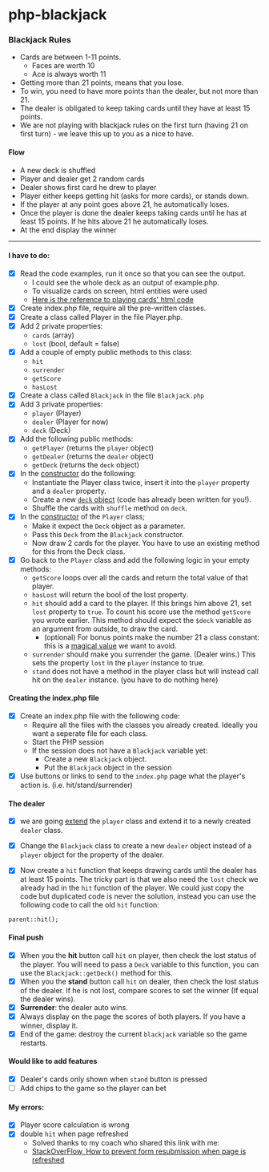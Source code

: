 # php-blackjack

### Blackjack Rules
- Cards are between 1-11 points.
    - Faces are worth 10
    - Ace is always worth 11
- Getting more than 21 points, means that you lose.
- To win, you need to have more points than the dealer, but not more than 21.
- The dealer is obligated to keep taking cards until they have at least 15 points.
- We are not playing with blackjack rules on the first turn (having 21 on first turn) - we leave this up to you as a nice to have.

#### Flow
- A new deck is shuffled
- Player and dealer get 2 random cards
- Dealer shows first card he drew to player
- Player either keeps getting hit (asks for more cards), or stands down.
- If the player at any point goes above 21, he automatically loses.
- Once the player is done the dealer keeps taking cards until he has at least 15 points. If he hits above 21 he automatically loses.
- At the end display the winner

<hr>

#### I have to do:
- [x] Read the code examples, run it once so that you can see the output.
  - I could see the whole deck as an output of example.php.
  - To visualize cards on screen, html entities were used
  - [Here is the reference to playing cards' html code](https://www.htmlsymbols.xyz/games-symbols/playing-cards)
- [x] Create index.php file, require all the pre-written classes.
- [x] Create a class called Player in the file Player.php.
- [x] Add 2 private properties:
  - `cards` (array)
  - `lost` (bool, default = false)
- [x] Add a couple of empty public methods to this class:
  - `hit`
  - `surrender`
  - `getScore`
  - `hasLost`
- [x] Create a class called `Blackjack` in the file `Blackjack.php`
- [x] Add 3 private properties:
  - `player` (Player)
  - `dealer` (Player for now)
  - `deck`  (Deck)
- [x] Add the following public methods:
  - `getPlayer` (returns the `player` object)
  - `getDealer` (returns the `dealer` object)
  - `getDeck` (returns the `deck` object)
- [x] In the [constructor](https://www.php.net/manual/en/language.oop5.decon.php) do the following:
  - Instantiate the Player class twice, insert it into the `player` property and a `dealer` property.
  - Create a new [`deck` object](mySrc/Deck.php) (code has already been written for you!).
  - Shuffle the cards with `shuffle` method on `deck`.
- [x] In the [constructor](https://www.php.net/manual/en/language.oop5.decon.php) of the `Player` class;
    - Make it expect the `Deck` object as a parameter.
    - Pass this `Deck` from the `Blackjack` constructor.
    - Now draw 2 cards for the player. You have to use an existing method for this from the Deck class.
- [x] Go back to the `Player` class and add the following logic in your empty methods:
  - `getScore` loops over all the cards and return the total value of that player.
  - `hasLost` will return the bool of the lost property.
  - `hit` should add a card to the player. If this brings him above 21, set `lost` property to `true`. To count his score use the method `getScore` you wrote earlier. This method should expect the `$deck` variable as an argument from outside, to draw the card.
    - (optional) For bonus points make the number 21 a class constant: this is a [magical value](https://stackoverflow.com/questions/47882/what-is-a-magic-number-and-why-is-it-bad) we want to avoid.
  - `surrender` should make you surrender the game. (Dealer wins.)
    This sets the property `lost` in the `player` instance to true.
  - `stand` does not have a method in the player class but will instead call hit on the `dealer` instance. (you have to do nothing here)

#### Creating the index.php  file
- [x] Create an index.php file with the following code:
  - Require all the files with the classes you already created. Ideally you want a seperate file for each class.
  - Start the PHP session
  - If the session does not have a `Blackjack` variable yet:
    - Create a new `Blackjack` object.
    - Put the `Blackjack` object in the session
- [x] Use buttons or links to send to the `index.php` page what the player's action is. (i.e. hit/stand/surrender)

#### The dealer
- [x] we are going [extend](https://www.php.net/manual/en/language.oop5.inheritance.php) the `player` class and extend it to a newly created `dealer` class.

- [x] Change the `Blackjack` class to create a new `dealer` object instead of a `player` object for the property of the dealer.

- [x] Now create a `hit` function that keeps drawing cards until the dealer has at least 15 points. The tricky part is that we also need the `lost` check we already had in the `hit` function of the player. We could just copy the code but duplicated code is never the solution, instead you can use the following code to call the old `hit` function:

```parent::hit();```

#### Final push

- [x] When you the **hit** button call `hit` on player, then check the lost status of the player.
   You will need to pass a `Deck` variable to this function, you can use the `Blackjack::getDeck()` method for this.
- [x] When you the **stand** button call `hit` on dealer, then check the lost status of the dealer. If he is not lost, compare scores to set the winner (If equal the dealer wins).
- [x] **Surrender**: the dealer auto wins.
- [x] Always display on the page the scores of both players. If you have a winner, display it.
- [x] End of the game: destroy the current `blackjack` variable so the game restarts.
#### Would like to add features
- [x] Dealer's cards only shown when `stand` button is pressed 
- [ ] Add chips to the game so the player can bet
#### My errors:
- [x] Player score calculation is wrong
- [x] double `hit` when page refreshed
  - Solved thanks to my coach who shared this link with me:
  - [StackOverFlow, How to prevent form resubmission when page is refreshed](https://stackoverflow.com/questions/6320113/how-to-prevent-form-resubmission-when-page-is-refreshed-f5-ctrlr)


    